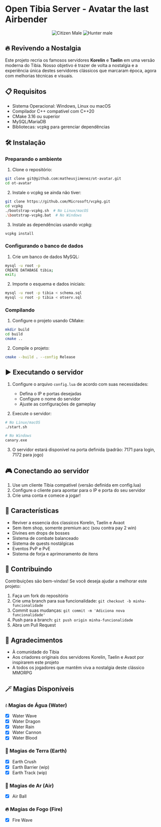 # Open Tibia Server - Avatar the last Airbender

<div align="center">
  <img src="https://www.tibiawiki.com.br/images/e/e4/Outfit_Citizen_Male.gif" alt="Citizen Male">
  <img src="https://www.tibiawiki.com.br/images/6/62/Outfit_Hunter_Male_Addon_1.gif" alt="Hunter male">
</div>

## 🔥 Revivendo a Nostalgia

Este projeto recria os famosos servidores **Korelin** e **Taelin** em uma versão moderna do Tibia. Nosso objetivo é trazer de volta a nostalgia e a experiência única destes servidores clássicos que marcaram época, agora com melhorias técnicas e visuais.

## 📋 Requisitos

- Sistema Operacional: Windows, Linux ou macOS
- Compilador C++ compatível com C++20
- CMake 3.16 ou superior
- MySQL/MariaDB
- Bibliotecas: vcpkg para gerenciar dependências

## 🛠️ Instalação

### Preparando o ambiente

1. Clone o repositório:
```bash
git clone git@github.com:matheusjimenez/ot-avatar.git
cd ot-avatar
```

2. Instale o vcpkg se ainda não tiver:
```bash
git clone https://github.com/Microsoft/vcpkg.git
cd vcpkg
./bootstrap-vcpkg.sh  # No Linux/macOS
.\bootstrap-vcpkg.bat  # No Windows
```

3. Instale as dependências usando vcpkg:
```bash
vcpkg install
```

### Configurando o banco de dados

1. Crie um banco de dados MySQL:
```bash
mysql -u root -p
CREATE DATABASE tibia;
exit;
```

2. Importe o esquema e dados iniciais:
```bash
mysql -u root -p tibia < schema.sql
mysql -u root -p tibia < otserv.sql
```

### Compilando

1. Configure o projeto usando CMake:
```bash
mkdir build
cd build
cmake ..
```

2. Compile o projeto:
```bash
cmake --build . --config Release
```

## ▶️ Executando o servidor

1. Configure o arquivo `config.lua` de acordo com suas necessidades:
   - Defina o IP e portas desejadas
   - Configure o nome do servidor
   - Ajuste as configurações de gameplay

2. Execute o servidor:
```bash
# No Linux/macOS
./start.sh

# No Windows
canary.exe
```

3. O servidor estará disponível na porta definida (padrão: 7171 para login, 7172 para jogo)

## 🎮 Conectando ao servidor

1. Use um cliente Tibia compatível (versão definida em config.lua)
2. Configure o cliente para apontar para o IP e porta do seu servidor
3. Crie uma conta e comece a jogar!

## 🌟 Características

- Reviver a essencia dos classicos Korelin, Taelin e Avaot
- Sem item shop, somente premium acc (sou contra pay 2 win)
- Divines em drops de bosses
- Sistema de combate balanceado
- Sistema de quests nostálgicas
- Eventos PvP e PvE
- Sistema de forja e aprimoramento de itens

## 🤝 Contribuindo

Contribuições são bem-vindas! Se você deseja ajudar a melhorar este projeto:

1. Faça um fork do repositório
2. Crie uma branch para sua funcionalidade: `git checkout -b minha-funcionalidade`
3. Commit suas mudanças: `git commit -m 'Adiciona nova funcionalidade'`
4. Push para a branch: `git push origin minha-funcionalidade`
5. Abra um Pull Request

## 🙏 Agradecimentos

- À comunidade do Tibia
- Aos criadores originais dos servidores Korelin, Taelin e Avaot por inspirarem este projeto
- A todos os jogadores que mantêm viva a nostalgia deste clássico MMORPG 

## 🪄 Magias Disponíveis

### 💧 Magias de Água (Water)
- [x] Water Wave
- [x] Water Dragon 
- [x] Water Rain 
- [x] Water Cannon 
- [x] Water Blood

### 🌱 Magias de Terra (Earth)
- [x] Earth Crush
- [x] Earth Barrier (wip)
- [x] Earth Track (wip)

### 💨 Magias de Ar (Air)
- [x] Air Ball

### 🔥 Magias de Fogo (Fire)
- [x] Fire Wave

